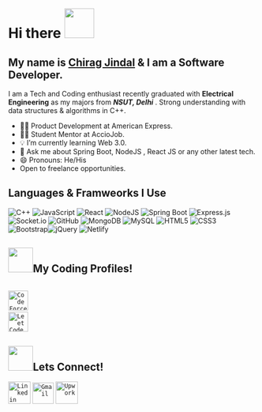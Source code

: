 # Hi there <img src="https://github.com/TheDudeThatCode/TheDudeThatCode/blob/master/Assets/Hi.gif" width="60" height="60">

## My name is [Chirag Jindal](https://chiragj-portfolio.herokuapp.com/) & I am a Software Developer.

I am a Tech and Coding enthusiast recently graduated with **Electrical Engineering** as my majors from ***NSUT, Delhi*** .
Strong understanding with data structures & algorithms in C++.
 
- 👨‍💻 Product Development at American Express.
- 👨‍🏫 Student Mentor at AccioJob. 
- 💡  I’m currently learning Web 3.0. 
- 💬 Ask me about Spring Boot, NodeJS , React JS or any other latest tech.
- 😄 Pronouns: He/His
- Open to freelance opportunities.

## Languages & Framweorks I Use 
![C++](https://img.shields.io/badge/c++-%2300599C.svg?style=for-the-badge&logo=c%2B%2B&logoColor=white) ![JavaScript](https://img.shields.io/badge/javascript-%23323330.svg?style=for-the-badge&logo=javascript&logoColor=%23F7DF1E) ![React](https://img.shields.io/badge/react-%2320232a.svg?style=for-the-badge&logo=react&logoColor=%2361DAFB) ![NodeJS](https://img.shields.io/badge/node.js-6DA55F?style=for-the-badge&logo=node.js&logoColor=white) ![Spring Boot](https://img.shields.io/badge/springboot-%23323330.svg?style=for-the-badge&logo=springboot&logoColor=#6DB33F)
![Express.js](https://img.shields.io/badge/express.js-%23404d59.svg?style=for-the-badge&logo=express&logoColor=%2361DAFB)  ![Socket.io](https://img.shields.io/badge/Socket.io-black?style=for-the-badge&logo=socket.io&badgeColor=010101) ![GitHub](https://img.shields.io/badge/github-%23121011.svg?style=for-the-badge&logo=github&logoColor=white) ![MongoDB](https://img.shields.io/badge/MongoDB-%234ea94b.svg?style=for-the-badge&logo=mongodb&logoColor=white) ![MySQL](https://img.shields.io/badge/mysql-%2300f.svg?style=for-the-badge&logo=mysql&logoColor=white)  ![HTML5](https://img.shields.io/badge/html5-%23E34F26.svg?style=for-the-badge&logo=html5&logoColor=white)  ![CSS3](https://img.shields.io/badge/css3-%231572B6.svg?style=for-the-badge&logo=css3&logoColor=white)    ![Bootstrap](https://img.shields.io/badge/bootstrap-%23563D7C.svg?style=for-the-badge&logo=bootstrap&logoColor=white)![jQuery](https://img.shields.io/badge/jquery-%230769AD.svg?style=for-the-badge&logo=jquery&logoColor=white)  ![Netlify](https://img.shields.io/badge/netlify-%23000000.svg?style=for-the-badge&logo=netlify&logoColor=#00C7B7)

## <img src="https://media.giphy.com/media/MIGbtLZoVjbl0bYbAd/giphy.gif" width="50px">My Coding Profiles!

<code> <a href="https://codeforces.com/profile/chirag7712"><img width="40px" src="https://img.icons8.com/external-tal-revivo-color-tal-revivo/96/000000/external-codeforces-programming-competitions-and-contests-programming-community-logo-color-tal-revivo.png" title="CodeForces Profile"/></a></code>
<code> <a href="https://leetcode.com/chiragije7/"><img width="40px" src="https://img.icons8.com/external-tal-revivo-color-tal-revivo/96/000000/external-level-up-your-coding-skills-and-quickly-land-a-job-logo-color-tal-revivo.png" title="LeetCode Profile"/></a> </code>


## <img src="https://media.giphy.com/media/KcnlGHBpnKnjZIuCMv/giphy.gif" width="50px">Lets Connect!
<code><a href="https://www.linkedin.com/in/chirag-jindal-b411951a0/"><img width="45px" src="https://img.icons8.com/color/8x/000000/linkedin.png" title="Linkedin"/></a></code>
<code><a href="mailto:chiragcompprog@gmail.com"><img width="43px" src="https://img.icons8.com/fluent/48/000000/gmail.png" title="Gmail"/></a></code>
<code><a href="https://www.upwork.com/freelancers/~013fa2ba9c298fa1d7"><img width="45px" src="https://image.status.io/z6aeO6kAGsAG.png" title="Upwork"/></a></code>

<!--
**Chirag77302/Chirag77302** is a ✨ _special_ ✨ repository because its `README.md` (this file) appears on your GitHub profile.

- 🎓 Electrical Engg **Sophomore** At **NSUT**,Delhi. 
- 💻 I’m currently working with [ECELL NSUT](https://ecellnsut.com/)
- 💡 I’m currently learning Advanced JS and React JS. 
- 💬 Ask me about C++ , Javascript or any other latest tech .
- 📫 How to reach me: ...
- 😄 Pronouns: He/His
- ⚡ Fun fact: 
-->
